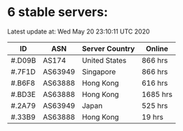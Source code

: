# 6 stable servers:

Latest update at: Wed May 20 23:10:11 UTC 2020

| ID | ASN | Server Country | Online |
| -- | --- | -------------- | ------ |
| #.D09B | AS174 | United States | 866 hrs |
| #.7F1D | AS63949 | Singapore | 866 hrs |
| #.B6F8 | AS63888 | Hong Kong | 616 hrs |
| #.BD3E | AS63888 | Hong Kong | 1685 hrs |
| #.2A79 | AS63949 | Japan | 525 hrs |
| #.33B9 | AS63888 | Hong Kong | 19 hrs |

